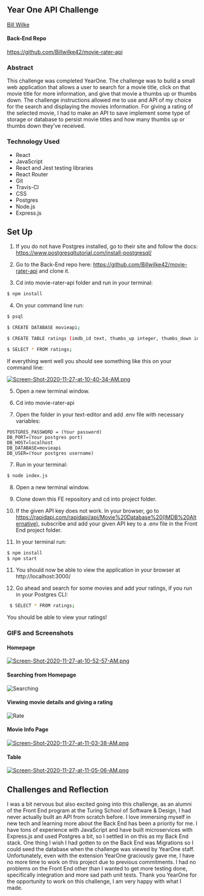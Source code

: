 ## Year One API Challenge
[Bill Wilke](https://alumni.turing.io/alumni/bill-wilke)
#### Back-End Repo
https://github.com/Billwilke42/movie-rater-api

### Abstract

This challenge was completed YearOne. The challenge was to build a small web application that allows a user to search for a movie title, click on that movie title for more information, and give that movie a thumbs up or thumbs down. The challenge instructions allowed me to use and API of my choice for the search and displaying the movies information. For giving a rating of the selected movie, I had to make an API to save implement some type of storage or database to persist movie titles and how many thumbs up or thumbs down they’ve received.

### Technology Used

- React
- JavaScript
- React and Jest testing libraries
- React Router
- Git
- Travis-CI
- CSS
- Postgres
- Node.js
- Express.js

## Set Up

1. If you do not have Postgres installed, go to their site and follow the docs: https://www.postgresqltutorial.com/install-postgresql/

2. Go to the Back-End repo here: https://github.com/Billwilke42/movie-rater-api and clone it.

3. Cd into movie-rater-api folder and run in your terminal: 

```bash
$ npm install
```

4. On your command line run: 

```bash
$ psql

$ CREATE DATABASE movieapi;

$ CREATE TABLE ratings (imdb_id text, thumbs_up integer, thumbs_down integer, title text);

$ SELECT * FROM ratings;
```

If everything went well you should see something like this on your command line: 

[![Screen-Shot-2020-11-27-at-10-40-34-AM.png](https://i.postimg.cc/sX2vwvyC/Screen-Shot-2020-11-27-at-10-40-34-AM.png)](https://postimg.cc/ns6FLVC3)

5. Open a new terminal window.

6. Cd into movie-rater-api

7. Open the folder in your text-editor and add .env file with necessary variables:

```
POSTGRES_PASSWORD = (Your password)
DB_PORT=(Your postgres port)
DB_HOST=localhost
DB_DATABASE=movieapi
DB_USER=(Your postgres username)
```

7. Run in your terminal:

```bash
$ node index.js
```

8. Open a new terminal window. 

9. Clone down this FE repository and cd into project folder.

10. If the given API key does not work. In your browser, go to https://rapidapi.com/rapidapi/api/Movie%20Database%20(IMDB%20Alternative), subscribe and add your given API key to a .env file in the Front End project folder.

10. In your terminal run: 

```bash
$ npm install
$ npm start
```

11. You should now be able to view the application in your browser at http://localhost:3000/

12. Go ahead and search for some movies and add your ratings, if you run in your Postgres CLI:

```bash
 $ SELECT * FROM ratings;
```

You should be able to view your ratings!

### GIFS and Screenshots

#### Homepage

[![Screen-Shot-2020-11-27-at-10-52-57-AM.png](https://i.postimg.cc/KzYd9gzb/Screen-Shot-2020-11-27-at-10-52-57-AM.png)](https://postimg.cc/DWtj00Lp)

#### Searching from Homepage

![Searching](https://media.giphy.com/media/V43kzlxYGjPV5pal0w/giphy.gif)

#### Viewing movie details and giving a rating

![Rate](https://media.giphy.com/media/8qQOMOA1Gpl1Ra2mVX/giphy.gif)

#### Movie Info Page

[![Screen-Shot-2020-11-27-at-11-03-38-AM.png](https://i.postimg.cc/7Z2sZnCb/Screen-Shot-2020-11-27-at-11-03-38-AM.png)](https://postimg.cc/Xrnc2Fk0)

#### Table

[![Screen-Shot-2020-11-27-at-11-05-06-AM.png](https://i.postimg.cc/K8PPWqk7/Screen-Shot-2020-11-27-at-11-05-06-AM.png)](https://postimg.cc/DSz4Jccm)


## Challenges and Reflection

I was a bit nervous but also excited going into this challenge, as an alumni of the Front End program at the Turing School of Software & Design, I had never actually built an API from scratch before. I love immersing myself in new tech and learning more about the Back End has been a priority for me. I have tons of experience with JavaScript and have built microservices with Express.js and used Postgres a bit, so I settled in on this as my Back End stack. One thing I wish I had gotten to on the Back End was Migrations so I could seed the database when the challenge was viewed by YearOne staff. Unfortunately, even with the extension YearOne graciously gave me, I have no more time to work on this project due to previous commitments. I had no problems on the Front End other than I wanted to get more testing done, specifically integration and more sad path unit tests. Thank you YearOne for the opportunity to work on this challenge, I am very happy with what I made.

